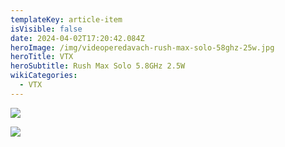 ```yaml
---
templateKey: article-item
isVisible: false
date: 2024-04-02T17:20:42.084Z
heroImage: /img/videoperedavach-rush-max-solo-58ghz-25w.jpg
heroTitle: VTX
heroSubtitle: Rush Max Solo 5.8GHz 2.5W
wikiCategories:
  - VTX
---
```

![](/img/videoperedavach-rush-max-solo-58ghz-25w.jpg)

![](/img/vpxbzmh1z3dg_i3.jpg)